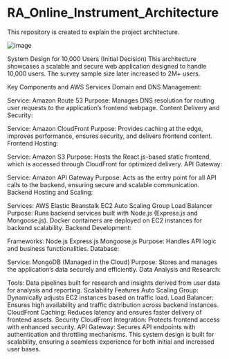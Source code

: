 # RA_Online_Instrument_Architecture
This repository is created to explain the project architecture. 

![image](https://github.com/user-attachments/assets/9dded5ee-6590-4c74-9065-40d63824d442)


System Design for 10,000 Users (Initial Decision)
This architecture showcases a scalable and secure web application designed to handle 10,000 users. The survey sample size later increased to 2M+ users.

Key Components and AWS Services
Domain and DNS Management:

Service: Amazon Route 53
Purpose: Manages DNS resolution for routing user requests to the application’s frontend webpage.
Content Delivery and Security:

Service: Amazon CloudFront
Purpose: Provides caching at the edge, improves performance, ensures security, and delivers frontend content.
Frontend Hosting:

Service: Amazon S3
Purpose: Hosts the React.js-based static frontend, which is accessed through CloudFront for optimized delivery.
API Gateway:

Service: Amazon API Gateway
Purpose: Acts as the entry point for all API calls to the backend, ensuring secure and scalable communication.
Backend Hosting and Scaling:

Services:
AWS Elastic Beanstalk
EC2 Auto Scaling Group
Load Balancer
Purpose: Runs backend services built with Node.js (Express.js and Mongoose.js). Docker containers are deployed on EC2 instances for backend scalability.
Backend Development:

Frameworks:
Node.js
Express.js
Mongoose.js
Purpose: Handles API logic and business functionalities.
Database:

Service: MongoDB (Managed in the Cloud)
Purpose: Stores and manages the application’s data securely and efficiently.
Data Analysis and Research:

Tools: Data pipelines built for research and insights derived from user data for analysis and reporting.
Scalability Features
Auto Scaling Group: Dynamically adjusts EC2 instances based on traffic load.
Load Balancer: Ensures high availability and traffic distribution across backend instances.
CloudFront Caching: Reduces latency and ensures faster delivery of frontend assets.
Security
CloudFront Integration: Protects frontend access with enhanced security.
API Gateway: Secures API endpoints with authentication and throttling mechanisms.
This system design is built for scalability, ensuring a seamless experience for both initial and increased user bases.
